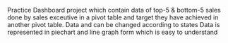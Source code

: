 Practice Dashboard project which contain data of top-5 & bottom-5 sales done by sales exceutive in a pivot table and target they have achieved in another pivot table. Data and can be changed according to states 
Data is represented in piechart and line graph form which is easy to understand 


